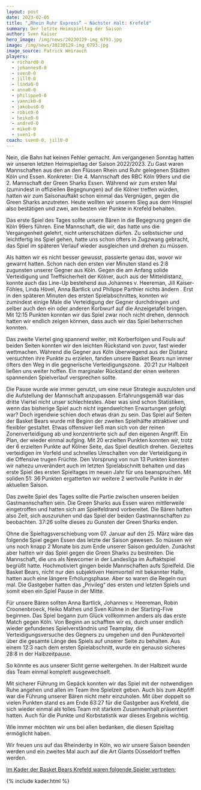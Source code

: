 ```yaml
---
layout: post
date: 2023-02-05
title: "„Rhein Ruhr Express“ – Nächster Halt: Krefeld"
summary: Der letzte Heimspieltag der Saison
author: Sven Kaiser
hero_image: /img/news/20230129-img_6793.jpg
image: /img/news/20230129-img_6793.jpg
image_source: Patrick Weirauch
players:
  - richard0-0
  - johannes0-0
  - sven0-0
  - jill0-0
  - linda0-0
  - anna0-0
  - philippe0-0
  - yannik0-0
  - jakobus0-0
  - robin0-0
  - heiko0-0
  - andre0-0
  - mike0-0
  - sven1-0
coach: sven0-0, jill0-0
---
```

Nein, die Bahn hat keinen Fehler gemacht. Am vergangenen Sonntag hatten wir unseren letzten Heimspieltag der Saison 2022/2023. Zu Gast waren Mannschaften aus den an den Flüssen Rhein und Ruhr gelegenen Städten Köln und Essen. Konkreter: Die 4. Mannschaft des RBC Köln 99ers und die 2. Mannschaft der Green Sharks Essen. Während wir zum ersten Mal (zumindest in offiziellen Begegnungen) auf die Kölner treffen würden, hatten wir zum Saisonauftakt schon einmal das Vergnügen, gegen die Green Sharks anzutreten. Heute wollten wir unseren Sieg aus dem Hinspiel also bestätigen und zwei, am besten vier Punkte in Krefeld behalten.

Das erste Spiel des Tages sollte unsere Bären in die Begegnung gegen die Köln 99ers führen. Eine Mannschaft, die wir, das hatte uns die Vergangenheit gelehrt, nicht unterschätzen dürfen. Zu selbstsicher und leichtfertig ins Spiel gehen, hatte uns schon öfters in Zugzwang gebracht, das Spiel im späteren Verlauf wieder ausgleichen und drehen zu müssen.

Als hätten wir es nicht besser gewusst, passierte genau das, wovor wir gewarnt hatten. Schon nach den ersten vier Minuten stand es 2:8 zugunsten unserer Gegner aus Köln. Gegen die am Anfang solide Verteidigung und Treffsicherheit der Kölner, auch aus der Mitteldistanz, konnte auch das Line-Up bestehend aus Johannes v. Heereman, Jill Kaiser-Föhles, Linda Hövel, Anna Bartlick und Philippe Parthier nichts ändern . Erst in den späteren Minuten des ersten Spielabschnittes, konnten wir zumindest einige Male die Verteidigung der Gegner durchdringen und selber auch den ein oder anderen Korbwurf auf die Anzeigetafel bringen. Mit 12:15 Punkten konnten wir das Spiel zwar noch nicht drehen, dennoch hatten wir endlich zeigen können, dass auch wir das Spiel beherrschen konnten.

Das zweite Viertel ging spannend weiter, mit Korberfolgen und Fouls auf beiden Seiten konnten wir den leichten Rückstand von zuvor, fast wieder wettmachen. Während die Gegner aus Köln überwiegend aus der Distanz versuchten ihre Punkte zu erzielen, fanden unsere Basket Bears nun immer öfters den Weg in die gegnerische Verteidigungszone.  20:21 zur Halbzeit ließen uns weiter hoffen. Ein marginaler Rückstand der einen weiteren spannenden Spielverlauf versprechen sollte.

Die Pause wurde wie immer genutzt, um eine neue Strategie auszuloten und die Aufstellung der Mannschaft anzupassen. Erfahrungsgemäß war das dritte Viertel nicht unser schlechtestes. Aber was sind schon Statistiken, wenn das bisherige Spiel auch nicht irgendwelchen Erwartungen gefolgt war? Doch irgendwie schien doch etwas dran zu sein. Das Spiel auf Seiten der Basket Bears wurde mit Beginn der zweiten Spielhälfte attraktiver und flexibler gestaltet. Etwas offensiver ließ man sich von der reinen Zonenverteidigung ab und konzentrierte sich auf den eigenen Angriff. Ein Plan, der wieder einmal aufging. Mit 20 erzielten Punkten konnten wir, trotz der 6 erzielten Punkte auf Kölner Seite, das Spiel deutlich drehen. Gezieltes verteidigen im Vorfeld und schnelles Umschalten von der Verteidigung in die Offensive trugen Früchte. Den Vorsprung von nun 13 Punkten konnten wir nahezu unverändert auch im letzten Spielabschnitt behalten und das erste Spiel des ersten Spieltages im neuen Jahr für uns beanspruchen. Mit soliden 51: 36 Punkten ergatterten wir weitere 2 wertvolle Punkte in der aktuellen Saison.

Das zweite Spiel des Tages sollte die Partie zwischen unseren beiden Gastmannschaften sein. Die Green Sharks aus Essen waren mittlerweile eingetroffen und hatten sich am Spielfeldrand vorbereitet. Die Bären hatten also Zeit, sich auszuruhen und das Spiel der beiden Gastmannschaften zu beobachten. 37:26 sollte dieses zu Gunsten der Green Sharks enden.

Ohne die Spieltagsverschiebung vom 07. Januar auf den 25. März wäre das folgende Spiel gegen Essen das letzte der Saison gewesen. So müssen wir uns noch knapp 2 Monate bis zum Ende unserer Saison gedulden. Zunächst aber hatten wir das Spiel gegen die Green Sharks zu bestreiten. Die Mannschaft, die uns als Newcomer in der Landesliga im Auftaktspiel begrüßt hatte. Hochmotiviert gingen beide Mannschaften aufs Spielfeld. Die Basket Bears, nicht nur den subjektiven Heimvorteil mit bekannter Halle, hatten auch eine längere Erholungsphase. Aber so waren die Regeln nun mal. Die Gastgeber hatten das „Privileg“ des ersten und letzten Spiels und somit eben ein Spiel Pause in der Mitte.

Für unsere Bären sollten Anna Bartlick, Johannes v. Heereman, Robin Croonenbroeck, Heiko Mathes und Sven Kühne in der Starting-Five beginnen. Das Spiel begann zum Glück vollkommen anders als das erste Match gegen Köln. Von Beginn an schafften wir es, durch unser endlich wieder gefundenes Spielverständnis und Teamplay, die Verteidigungsversuche des Gegners zu umgehen und den Punktevorteil über die gesamte Länge des Spiels auf unserer Seite zu behalten. Aus einem 12:3 nach dem ersten Spielabschnitt, wurde ein genauso sicheres 28:8 in der Halbzeitpause. 

So könnte es aus unserer Sicht gerne weitergehen. In der Halbzeit wurde das Team einmal komplett ausgewechselt. 

Mit sicherer Führung im Gepäck konnten wir das Spiel mit der notwendigen Ruhe angehen und allen im Team ihre Spielzeit geben. Auch bis zum Abpfiff war die Führung unserer Bären nicht mehr einzuholen. Mit über doppelt so vielen Punkten stand es am Ende 63:27 für die Gastgeber aus Krefeld, die sich wieder einmal als tolles Team mit starkem Zusammenhalt präsentiert hatten. Auch für die Punkte und Korbstatistik war dieses Ergebnis wichtig.

Wie immer möchten wir uns bei allen bedanken, die diesen Spieltag ermöglicht haben. 

Wir freuen uns auf das Rheinderby in Köln, wo wir unsere Saison beenden werden und ein zweites Mal auch auf die Art Giants Düsseldorf treffen werden.

<u> Im Kader der Basket Bears Krefeld waren folgende Spieler vertreten:</u>

{% include kader.html %}